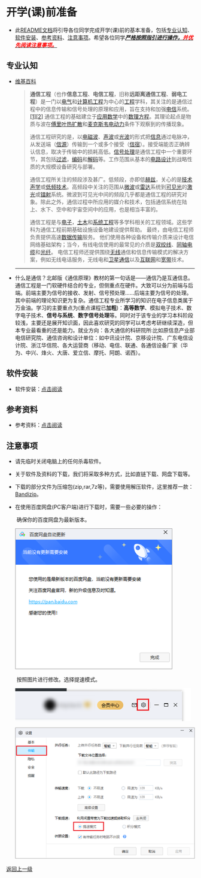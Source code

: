 # 开学(课)前准备

- 此[README文档](README.md)将引导各位同学完成开学(课)前的基本准备，包括[专业认知](#intro)、[软件安装](#software)、[参考资料](#doc)、[注意事项](#ps)。希望各位同学<u>***严格按照指引进行操作，<font color=red>并优先阅读注意事项。</font>***</u>

##  <span id="intro">专业认知</span>

- [维基百科](https://zh.wikipedia.org/wiki/通信工程)

  > **通信工程**（也作**信息工程**、**电信工程**，旧称**远距离通信工程**、**弱电工程**）是一门以[电气](https://zh.wikipedia.org/wiki/電機工程學)和[计算机工程](https://zh.wikipedia.org/wiki/計算機工程)为中心的[工程](https://zh.wikipedia.org/wiki/工程学)学科，其关注的是通信过程中的信息传输和信号处理的原理和应用，旨在支持和加强[电信](https://zh.wikipedia.org/wiki/电信)系统。[[1]](https://zh.wikipedia.org/wiki/通信工程#cite_note-1)[[2]](https://zh.wikipedia.org/wiki/通信工程#cite_note-2) 通信工程的基础建立于[应用数学](https://zh.wikipedia.org/wiki/应用数学)中的[数理方程](https://zh.wikipedia.org/w/index.php?title=数理方程&action=edit&redlink=1)。其理论起点是物质与波在[傅里叶](https://zh.wikipedia.org/wiki/傅里叶变换)[热扩散](https://zh.wikipedia.org/w/index.php?title=热扩散&action=edit&redlink=1)和[麦克斯韦电动力](https://zh.wikipedia.org/wiki/麦克斯韦方程组)条件下观察到的传播现象。
  >
  > 通信工程研究的是，以[电磁波](https://zh.wikipedia.org/wiki/电磁学)、[声波](https://zh.wikipedia.org/wiki/声波)或[光波](https://zh.wikipedia.org/wiki/光波)的形式把[信息](https://zh.wikipedia.org/wiki/信息)通过电脉冲，从发送端（[信源](https://zh.wikipedia.org/wiki/信源)）传输到一个或多个接受（[信宿](https://zh.wikipedia.org/w/index.php?title=信宿&action=edit&redlink=1)）。接受端能否正确辨认信息，取决于传输中的损耗高低。[信号处理](https://zh.wikipedia.org/wiki/信号处理)是通信工程中一个重要环节，其包括[过滤](https://zh.wikipedia.org/wiki/过滤)，[编码](https://zh.wikipedia.org/wiki/编码)和[解码](https://zh.wikipedia.org/wiki/解碼)等。工作范围从基本的[电路设计](https://zh.wikipedia.org/wiki/电路设计)到战略性质的大规模设备研究与部署。
  >
  > 通信工程所关注的频段涉及甚广。低频段，亦即低[赫兹](https://zh.wikipedia.org/wiki/赫兹)，关心的是[技术声学](https://zh.wikipedia.org/w/index.php?title=技术声学&action=edit&redlink=1)或[低频技术](https://zh.wikipedia.org/w/index.php?title=低频技术&action=edit&redlink=1)。高频段中关注的范围从[微波](https://zh.wikipedia.org/wiki/微波)或[雷达](https://zh.wikipedia.org/wiki/雷达)系统到[可见光](https://zh.wikipedia.org/wiki/可见光)的[激光](https://zh.wikipedia.org/wiki/激光)或[镭射](https://zh.wikipedia.org/wiki/镭射)系统。微波到可见光中间的频段几乎都是通信工程的研究对象。除此之外，通信过程中所应用的媒介和技术，包括通信系统在陆上、水下、空中和宇宙空间中的应用，也是相当丰富的。
  >
  > 通信工程是与[电子](https://zh.wikipedia.org/wiki/电子工程)，[土木](https://zh.wikipedia.org/wiki/土木工程)和[系统工程](https://zh.wikipedia.org/wiki/系统工程)等多学科相关的工程领域。这些学科为通信工程前期基础设施设备地建设提供帮助。 最终，由电信工程师负责提供高速[数据传输](https://zh.wikipedia.org/wiki/数据传输)服务。 他们使用各种设备和传输介质来设计电信网络基础架构；当今，有线电信使用的最常见的介质是[双绞线](https://zh.wikipedia.org/wiki/双绞线)、[同轴电缆](https://zh.wikipedia.org/wiki/同轴电缆)和[光纤](https://zh.wikipedia.org/wiki/光導纖維)。 电信工程师还提供围绕[无线](https://zh.wikipedia.org/wiki/無線通訊)通信和信息传输模式的解决方案，例如无线电话服务，无线电和[卫星通信](https://zh.wikipedia.org/wiki/通訊衛星)以及[互联网](https://zh.wikipedia.org/wiki/互联网)和[宽带](https://zh.wikipedia.org/wiki/寬頻)技术。

  -----
  
- 什么是通信？北邮版《通信原理》教材的第一句话是——通信乃是互通信息。通信工程是一门软硬件结合的专业，但侧重点在硬件。大致可以分为前端与后端。前端主要为信号的接收、发射、信号预处理……后端主要为信号的处理。其中前端的理论知识更为复杂。通信工程专业所学习的知识在电子信息类属于万金油。学习的主要重点为(重点课程已**加粗**)：**高等数学**、模拟电子技术、数字电子技术、**信号与系统**、**数字信号处理**等。同时对于该专业的学习本科阶段较浅，主要还是展开知识面，因此喜欢研究的同学可以考虑考研继续深造，但本专业最看重的还是能力。就业方向：各大通信的科研院所:比如原信息产业部电信研究院、通信咨询和设计单位：如中讯设计院、京移设计院、广东电信设计院、浙江华信院、各大运营商（移动、电信、联通、各通信设备厂家（华为、中兴、烽火、大唐、爱立信、摩托、阿朗、诺西）。

##  <span id="software">软件安装</span>
- 软件安装：[点击阅读](01_软件)
##  <span id="doc">参考资料</span>

- 参考资料：[点击阅读](02_资料)

## <span id="ps">注意事项</span>

- 请先临时关闭电脑上的任何杀毒软件。

- 关于软件及资料的下载，我们将采取多种方式，比如直链下载、网盘下载等。

- 下载的部分文件为压缩包(zip,rar,7z等)，需要使用解压软件，这里推荐一款：[Bandizip](https://dl.bandisoft.com/bandizip.online/BANDIZIP-SETUP-ONLINE.EXE)。

- 在使用百度网盘(PC客户端)进行下载时，需要一些必要的操作：

	​	确保你的百度网盘为最新版本。

	![](data/img/README_01.png)

	​	按照图片进行修改。选择提速模式。

	![](data/img/README_02.png)

	![](data/img/README_03.png)

[返回上一级](../README.md)